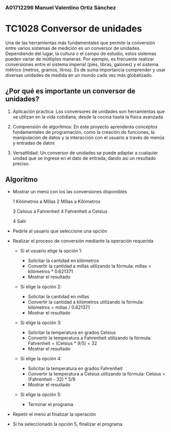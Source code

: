 ### A01712296 Manuel Valentino Ortiz Sánchez
# TC1028 Conversor de unidades 

Una de las herramientas más fundamentales que permite la conversión entre varios sistemas de medición es un conversor de unidades. Dependiendo del lugar, la cultura o el campo de estudio, estos sistemas pueden variar de múltiples maneras. Por ejemplo, es frecuente realizar conversiones entre el sistema imperial (pies, libras, galones) y el sistema métrico (metros, gramos, litros). Es de suma importancia comprender y usar diversas unidades de medida en un mundo cada vez más globalizado.


## ¿Por qué es importante un conversor de unidades?

1. Aplicación práctica: Los conversores de unidades son herramientas que se utilizan en la vida cotidiana, desde la cocina hasta la física avanzada

2. Comprensión de algoritmos: En este proyecto aprenderás conceptos fundamentales de programación, como la creación de funciones, la manipulación de datos y la interacción con el usuario a través de menús y entradas de datos

3. Versatilidad: Un conversor de unidades se puede adaptar a cualquier unidad que se ingrese en el dato de entrada, dando así un resultado preciso.



## Algoritmo                                               

* Mostrar un menú con los las conversiones disponibles

     1 Kilómetros a Millas  2 Millas a Kilómetros

     3 Celsius a Fahrenheit  4 Fahrenheit a Celsius

     4 Salir
   
* Pedirle al usuario que seleccione una opción

* Realizar el proceso de conversión mediante la operación requerida

  * Si el usuario elige la opción 1:
     * Solicitar la cantidad en kilómetros
     * Convertir la cantidad a millas utilizando la fórmula: millas = kilómetros * 0.621371
     * Mostrar el resultado

  * Si elige la opción 2:
    * Solicitar la cantidad en millas
    * Convertir la cantidad a kilómetros utilizando la fórmula: kilómetros = millas / 0.621371
    * Mostrar el resultado

  * Si elige la opción 3:
    * Solicitar la temperatura en grados Celsius
    * Convertir la temperatura a Fahrenheit utilizando la fórmula: Fahrenheit = (Celsius * 9/5) + 32
    * Mostrar el resultado

  * Si elige la opción 4:
    * Solicitar la temperatura en grados Fahrenheit
    * Convertir la temperatura a Celsius utilizando la fórmula: Celsius = (Fahrenheit - 32) * 5/9
    * Mostrar el resultado

  * Si elige la opción 5:
    * Terminar el programa

* Repetir el menú al finalizar la operación

* Si ha seleccionado la opción 5, finalizar el programa  
